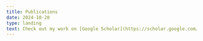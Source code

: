 ```yaml
---
title: Publications
date: 2024-10-20
type: landing
text: Check out my work on [Google Scholar](https://scholar.google.com/citations?user=RhThiI8AAAAJ&hl=en)
---
```

